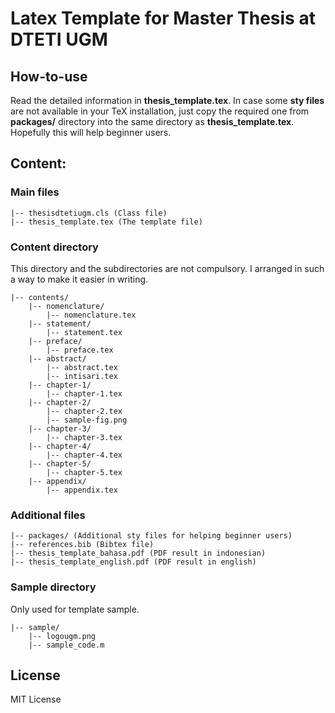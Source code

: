 # Latex Template for Master Thesis at DTETI UGM

## How-to-use 
Read the detailed information in **thesis_template.tex**.
In case some **sty files** are not available in your TeX installation, just copy the required one from **packages/** directory into the same directory as **thesis_template.tex**. Hopefully this will help beginner users.

## Content:
### Main files
```
|-- thesisdtetiugm.cls (Class file)
|-- thesis_template.tex (The template file)
```
### Content directory
This directory and the subdirectories are not compulsory. I arranged in such a way to make it easier in writing.
```
|-- contents/
	|-- nomenclature/
    	|-- nomenclature.tex
    |-- statement/
    	|-- statement.tex
    |-- preface/
    	|-- preface.tex
    |-- abstract/
    	|-- abstract.tex
        |-- intisari.tex
    |-- chapter-1/
    	|-- chapter-1.tex
    |-- chapter-2/
    	|-- chapter-2.tex
        |-- sample-fig.png
    |-- chapter-3/
    	|-- chapter-3.tex
    |-- chapter-4/
    	|-- chapter-4.tex
    |-- chapter-5/
    	|-- chapter-5.tex
    |-- appendix/
    	|-- appendix.tex
```
### Additional files
```
|-- packages/ (Additional sty files for helping beginner users)
|-- references.bib (Bibtex file)
|-- thesis_template_bahasa.pdf (PDF result in indonesian)
|-- thesis_template_english.pdf (PDF result in english)
```
### Sample directory
Only used for template sample.
```
|-- sample/
    |-- logougm.png
    |-- sample_code.m
```

## License
MIT License
